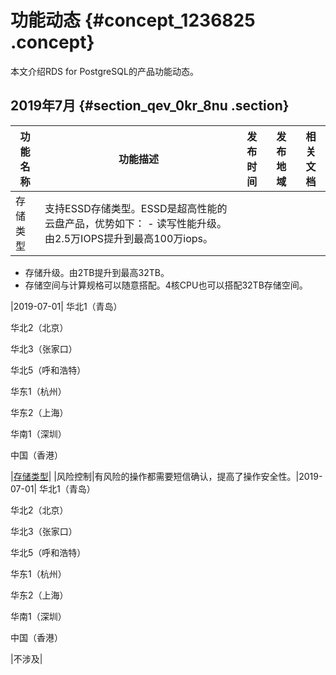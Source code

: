 # 功能动态 {#concept_1236825 .concept}

本文介绍RDS for PostgreSQL的产品功能动态。

## 2019年7月 {#section_qev_0kr_8nu .section}

|功能名称|功能描述|发布时间|发布地域|相关文档|
|----|----|----|----|----|
|存储类型|支持ESSD存储类型。ESSD是超高性能的云盘产品，优势如下： -   读写性能升级。由2.5万IOPS提升到最高100万iops。
-   存储升级。由2TB提升到最高32TB。
-   存储空间与计算规格可以随意搭配。4核CPU也可以搭配32TB存储空间。

 |2019-07-01| 华北1（青岛）

 华北2（北京）

 华北3（张家口）

 华北5（呼和浩特）

 华东1（杭州）

 华东2（上海）

 华南1（深圳）

 中国（香港）

 |[存储类型](../../../../intl.zh-CN/云数据库RDS简介/存储类型.md#)|
|风险控制|有风险的操作都需要短信确认，提高了操作安全性。|2019-07-01| 华北1（青岛）

 华北2（北京）

 华北3（张家口）

 华北5（呼和浩特）

 华东1（杭州）

 华东2（上海）

 华南1（深圳）

 中国（香港）

 |不涉及|

